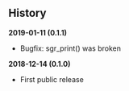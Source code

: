 History
-------

**2019-01-11 (0.1.1)**
 - Bugfix: sgr_print() was broken

**2018-12-14 (0.1.0)**
 - First public release

